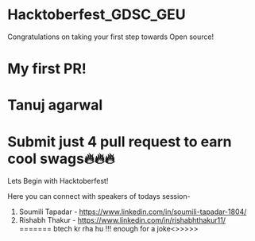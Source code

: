 # Hacktoberfest_GDSC_GEU
Congratulations on taking your first step towards Open source!

My first PR!
=======

Tanuj agarwal
=======

Submit just 4 pull request to earn cool swags🔥🔥🔥
=======
Lets Begin with Hacktoberfest!

Here you can connect with speakers of todays session-
1. Soumili Tapadar - https://www.linkedin.com/in/soumili-tapadar-1804/
2. Rishabh Thakur - https://www.linkedin.com/in/rishabhthakur11/
=======
btech kr rha hu !!! enough for a joke<>>>>>

